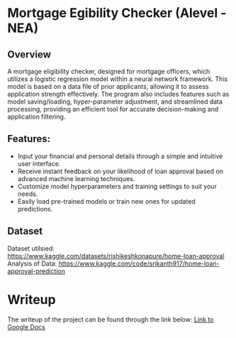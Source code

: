 # Mortgage Egibility Checker (Alevel - NEA)

## Overview

A mortgage eligibility checker, designed for mortgage officers, which utilizes a logistic regression model within a neural network framework. This model is based on a data file of prior applicants, allowing it to assess application strength effectively. The program also includes features such as model saving/loading, hyper-parameter adjustment, and streamlined data processing, providing an efficient tool for accurate decision-making and application filtering.

## Features:
- Input your financial and personal details through a simple and intuitive user interface.
- Receive instant feedback on your likelihood of loan approval based on advanced machine learning techniques.
- Customize model hyperparameters and training settings to suit your needs.
- Easily load pre-trained models or train new ones for updated predictions.

## Dataset
Dataset utilsied: https://www.kaggle.com/datasets/rishikeshkonapure/home-loan-approval
Analysis of Data: https://www.kaggle.com/code/srikanth917/home-loan-approval-prediction

# Writeup
The writeup of the project can be found through the link below:
[Link to Google Docs](https://docs.google.com/document/d/1xA49kCK2PhU2wJdTIZVXej3GhVxwas2FEf1vbJrNt7Y/edit?usp=sharing)
